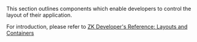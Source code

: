 

This section outlines components which enable developers to control the
layout of their application.

For introduction, please refer to [ZK Developer's Reference: Layouts and Containers]({{site.baseurl}}/zk_dev_ref/ui_patterns/layouts_and_containers)




